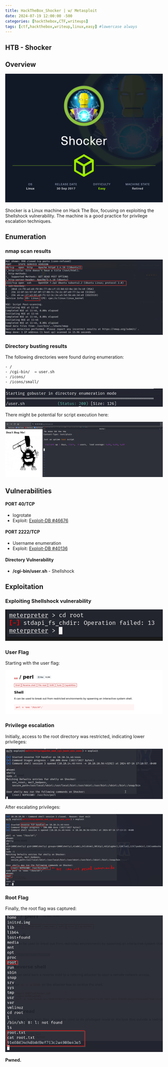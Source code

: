 ```yaml
---
title: HackTheBox_Shocker | w/ Metasploit
date: 2024-07-19 12:00:00 -500
categories: [hackthebox,CTF,writeups]
tags: [ctf,hackthebox,writeup,linux,easy] #lowercase always
---
```


## HTB - Shocker

## Overview

![Untitled](/assets/img/Shocker/shocker.png)

Shocker is a Linux machine on Hack The Box, focusing on exploiting the Shellshock vulnerability. The machine is a good practice for privilege escalation techniques.

## Enumeration

### nmap scan results

![Untitled](/assets/img/Shocker/1.png)

### Directory busting results

The following directories were found during enumeration:

```
- /
- /cgi-bin/  → user.sh
- /icons/
- /icons/small/

```

![Untitled](/assets/img/Shocker/2.png)

There might be potential for script execution here:

![Untitled](/assets/img/Shocker/3.png)

## Vulnerabilities

#### PORT 40/TCP

- logrotate
- Exploit: [Exploit-DB #46676](/assets/img/Shocker/4.png)

#### PORT 2222/TCP

- Username enumeration
- Exploit: [Exploit-DB #40136](/assets/img/Shocker/5.png)

#### Directory Vulnerability

- **/cgi-bin/user.sh** - Shellshock

## Exploitation

### Exploiting Shellshock vulnerability

![Untitled](/assets/img/Shocker/6.png)

### User Flag

Starting with the user flag:

![Untitled](/assets/img/Shocker/7.png)

### Privilege escalation

Initially, access to the root directory was restricted, indicating lower privileges:

![Untitled](/assets/img/Shocker/8.png)

After escalating privileges:

![Untitled](/assets/img/Shocker/9.png)


### Root Flag

Finally, the root flag was captured:

![Untitled](/assets/img/Shocker/10.png)

**Pwned.**
